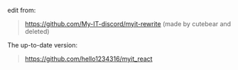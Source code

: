 edit from:
> https://github.com/My-IT-discord/myit-rewrite (made by cutebear and deleted)

The up-to-date version:
> https://github.com/hello1234316/myit_react
